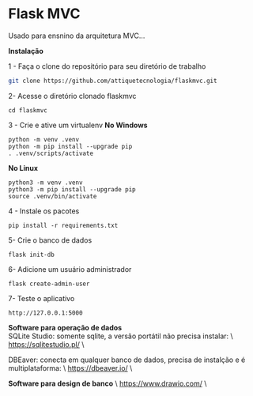 # Flask MVC

Usado para ensnino da arquitetura MVC...

**Instalação**

1 - Faça o clone do repositório para seu diretório de trabalho
```bash
git clone https://github.com/attiquetecnologia/flaskmvc.git
```

2- Acesse o diretório clonado flaskmvc
```
cd flaskmvc
```

3 - Crie e ative um virtualenv
**No Windows**
```
python -m venv .venv
python -m pip install --upgrade pip
. .venv/scripts/activate
```

**No Linux**
```
python3 -m venv .venv
python3 -m pip install --upgrade pip
source .venv/bin/activate
```

4 - Instale os pacotes
```
pip install -r requirements.txt
```

5- Crie o banco de dados
```
flask init-db
```

6- Adicione um usuário administrador
```
flask create-admin-user
```

7- Teste o aplicativo
```
http://127.0.0.1:5000
```

**Software para operação de dados** \
SQLite Studio: somente sqlite, a versão portátil não precisa instalar: \ https://sqlitestudio.pl/ \

DBEaver: conecta em qualquer banco de dados, precisa de instalção e é multiplataforma: \ https://dbeaver.io/ \


**Software para design de banco** \ 
https://www.drawio.com/ \